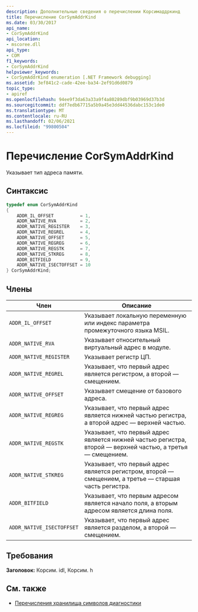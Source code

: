 ```yaml
---
description: Дополнительные сведения о перечислении Корсимаддркинд
title: Перечисление CorSymAddrKind
ms.date: 03/30/2017
api_name:
- CorSymAddrKind
api_location:
- mscoree.dll
api_type:
- COM
f1_keywords:
- CorSymAddrKind
helpviewer_keywords:
- CorSymAddrKind enumeration [.NET Framework debugging]
ms.assetid: 3ef841c2-cade-42ee-ba34-2ef91d6d0879
topic_type:
- apiref
ms.openlocfilehash: 94ee9f3da63a33a9f4a80289dbf9b03969d37b3d
ms.sourcegitcommit: ddf7edb67715a5b9a45e3dd44536dabc153c1de0
ms.translationtype: MT
ms.contentlocale: ru-RU
ms.lasthandoff: 02/06/2021
ms.locfileid: "99800504"
---
```

# <a name="corsymaddrkind-enumeration"></a>Перечисление CorSymAddrKind

Указывает тип адреса памяти.  
  
## <a name="syntax"></a>Синтаксис  
  
```cpp  
typedef enum CorSymAddrKind  
{  
    ADDR_IL_OFFSET          = 1,  
    ADDR_NATIVE_RVA         = 2,  
    ADDR_NATIVE_REGISTER    = 3,  
    ADDR_NATIVE_REGREL      = 4,  
    ADDR_NATIVE_OFFSET      = 5,  
    ADDR_NATIVE_REGREG      = 6,  
    ADDR_NATIVE_REGSTK      = 7,  
    ADDR_NATIVE_STKREG      = 8,  
    ADDR_BITFIELD           = 9,  
    ADDR_NATIVE_ISECTOFFSET = 10  
} CorSymAddrKind;  
```  
  
## <a name="members"></a>Члены  
  
|Член|Описание|  
|------------|-----------------|  
|`ADDR_IL_OFFSET`|Указывает локальную переменную или индекс параметра промежуточного языка MSIL.|  
|`ADDR_NATIVE_RVA`|Указывает относительный виртуальный адрес в модуле.|  
|`ADDR_NATIVE_REGISTER`|Указывает регистр ЦП.|  
|`ADDR_NATIVE_REGREL`|Указывает, что первый адрес является регистром, а второй — смещением.|  
|`ADDR_NATIVE_OFFSET`|Указывает смещение от базового адреса.|  
|`ADDR_NATIVE_REGREG`|Указывает, что первый адрес является нижней частью регистра, а второй адрес — верхней частью.|  
|`ADDR_NATIVE_REGSTK`|Указывает, что первый адрес является нижней частью регистра, второй — верхней частью, а третья — смещением.|  
|`ADDR_NATIVE_STKREG`|Указывает, что первый адрес является регистром, второй — смещением, а третье — старшая часть регистра.|  
|`ADDR_BITFIELD`|Указывает, что первым адресом является начало поля, а вторым адресом является длина поля.|  
|`ADDR_NATIVE_ISECTOFFSET`|Указывает, что первый адрес является разделом, а второй — смещением.|  
  
## <a name="requirements"></a>Требования  

 **Заголовок:** Корсим. idl, Корсим. h  
  
## <a name="see-also"></a>См. также

- [Перечисления хранилища символов диагностики](diagnostics-symbol-store-enumerations.md)
